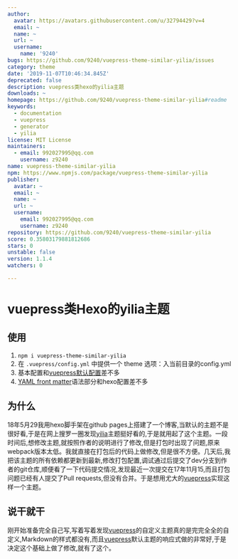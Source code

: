 ```yaml
---
author:
  avatar: https://avatars.githubusercontent.com/u/32794429?v=4
  email: ~
  name: ~
  url: ~
  username:
    name: '9240'
bugs: https://github.com/9240/vuepress-theme-similar-yilia/issues
category: theme
date: '2019-11-07T10:46:34.845Z'
deprecated: false
description: vuepress类hexo的yilia主题
downloads: ~
homepage: https://github.com/9240/vuepress-theme-similar-yilia#readme
keywords:
  - documentation
  - vuepress
  - generator
  - yilia
license: MIT License
maintainers:
  - email: 992027995@qq.com
    username: z9240
name: vuepress-theme-similar-yilia
npm: https://www.npmjs.com/package/vuepress-theme-similar-yilia
publisher:
  avatar: ~
  email: ~
  name: ~
  url: ~
  username:
    email: 992027995@qq.com
    username: z9240
repository: https://github.com/9240/vuepress-theme-similar-yilia
score: 0.35803179881812686
stars: 0
unstable: false
version: 1.1.4
watchers: 0

---
```


# vuepress类Hexo的yilia主题

## 使用
1. <code>npm i vuepress-theme-similar-yilia</code>
2. 在 <code>.vuepress/config.yml</code> 中提供一个 theme 选项：入当前目录的config.yml
3. 基本配置和[vuepress默认配置](https://www.vuepress.cn/default-theme-config/#%E4%B8%BB%E9%A1%B5-homepage)差不多
4. [YAML front matter](https://jekyllrb.com/docs/frontmatter/)语法部分和hexo配置差不多
## 为什么
18年5月29我用hexo脚手架在github pages上搭建了一个博客,当默认的主题不是很好看,于是在网上搜罗一圈发现[yilia](git@github.com:litten/hexo-theme-yilia.git)主题挺好看的,于是就用起了这个主题。一段时间后,想修改主题,就按照作者的说明进行了修改,但是打包时出现了问题,原来webpack版本太低。我就直接在打包后的代码上做修改,但是很不方便。几天后,我把该主题的所有依赖都更新到最新,修改打包配置,调试通过后提交了dev分支到作者的git仓库,顺便看了一下代码提交情况,发现最近一次提交在17年11月15,而且打包问题已经有人提交了Pull requests,但没有合并。于是想用尤大的[vuepress](https://www.vuepress.cn/)实现这样一个主题。
## 说干就干
刚开始准备完全自己写,写着写着发现[vuepress](https://www.vuepress.cn/)的自定义主题真的是完完全全的自定义,Markdown的样式都没有,而且[vuepress](https://www.vuepress.cn/)默认主题的响应式做的非常好,于是决定这个基础上做了修改,就有了这个。
